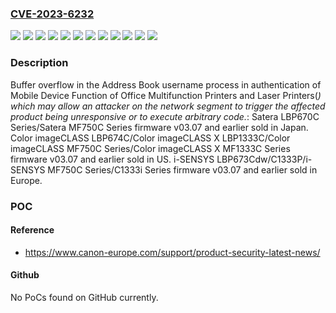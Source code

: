 ### [CVE-2023-6232](https://cve.mitre.org/cgi-bin/cvename.cgi?name=CVE-2023-6232)
![](https://img.shields.io/static/v1?label=Product&message=C1333P&color=blue)
![](https://img.shields.io/static/v1?label=Product&message=C1333i%20Series&color=blue)
![](https://img.shields.io/static/v1?label=Product&message=Color%20imageCLASS%20LBP674C&color=blue)
![](https://img.shields.io/static/v1?label=Product&message=Color%20imageCLASS%20MF750C%20Series&color=blue)
![](https://img.shields.io/static/v1?label=Product&message=Color%20imageCLASS%20X%20LBP1333C&color=blue)
![](https://img.shields.io/static/v1?label=Product&message=Color%20imageCLASS%20X%20MF1333C%20Series&color=blue)
![](https://img.shields.io/static/v1?label=Product&message=Satera%20LBP670C%20Series&color=blue)
![](https://img.shields.io/static/v1?label=Product&message=Satera%20MF750C%20Series&color=blue)
![](https://img.shields.io/static/v1?label=Product&message=i-SENSYS%20LBP673Cdw&color=blue)
![](https://img.shields.io/static/v1?label=Product&message=i-SENSYS%20MF750C%20Series&color=blue)
![](https://img.shields.io/static/v1?label=Version&message=%3D%2003.07%20and%20earlier%20&color=brighgreen)
![](https://img.shields.io/static/v1?label=Vulnerability&message=CWE-787%3A%20Out-of-bounds%20Write&color=brighgreen)

### Description

Buffer overflow in the Address Book username process in authentication of Mobile Device Function of Office Multifunction Printers and Laser Printers(*) which may allow an attacker on the network segment to trigger the affected product being unresponsive or to execute arbitrary code.*: Satera LBP670C Series/Satera MF750C Series firmware v03.07 and earlier sold in Japan. Color imageCLASS LBP674C/Color imageCLASS X LBP1333C/Color imageCLASS MF750C Series/Color imageCLASS X MF1333C Series firmware v03.07 and earlier sold in US. i-SENSYS LBP673Cdw/C1333P/i-SENSYS MF750C Series/C1333i Series firmware v03.07 and earlier sold in Europe.

### POC

#### Reference
- https://www.canon-europe.com/support/product-security-latest-news/

#### Github
No PoCs found on GitHub currently.

